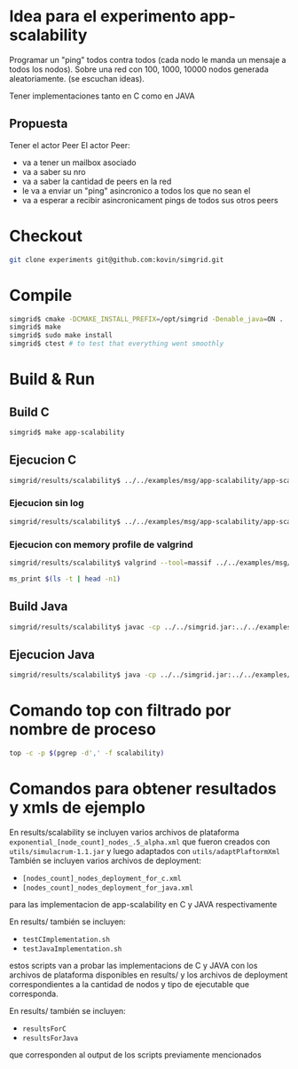 # Idea para el experimento app-scalability
Programar un "ping" todos contra todos (cada nodo le manda un mensaje a todos los nodos). Sobre una red con 100, 1000, 10000 nodos generada aleatoriamente. (se escuchan ideas).

Tener implementaciones tanto en C como en JAVA

## Propuesta
Tener el actor Peer
El actor Peer:
* va a tener un mailbox asociado
* va a saber su nro
* va a saber la cantidad de peers en la red
* le va a enviar un "ping" asincronico a todos los que no sean el
* va a esperar a recibir asincronicament pings de todos sus otros peers

# Checkout
```bash
git clone experiments git@github.com:kovin/simgrid.git
```

# Compile
```bash
simgrid$ cmake -DCMAKE_INSTALL_PREFIX=/opt/simgrid -Denable_java=ON .
simgrid$ make
simgrid$ sudo make install
simgrid$ ctest # to test that everything went smoothly
```

# Build & Run
## Build C
```bash
simgrid$ make app-scalability
```

## Ejecucion C
```bash
simgrid/results/scalability$ ../../examples/msg/app-scalability/app-scalability exponential_25_nodes_.5_alpha.xml 25_nodes_deployment_for_c.xml
```

### Ejecucion sin log
```bash
simgrid/results/scalability$ ../../examples/msg/app-scalability/app-scalability exponential_25_nodes_.5_alpha.xml 25_nodes_deployment_for_c.xml --log=root.thres:critical
```

### Ejecucion con memory profile de valgrind
```bash
simgrid/results/scalability$ valgrind --tool=massif ../../examples/msg/app-scalability/app-scalability exponential_25_nodes_.5_alpha.xml 25_nodes_deployment_for_c.xml --log=root.thres:critical

ms_print $(ls -t | head -n1)
```

## Build Java
```bash
simgrid/results/scalability$ javac -cp ../../simgrid.jar:../../examples/java ../../examples/java/app/scalability/*java
```

## Ejecucion Java
```bash
simgrid/results/scalability$ java -cp ../../simgrid.jar:../../examples/java app.scalability.Main exponential_25_nodes_.5_alpha.xml 25_nodes_deployment_for_java.xml
```

# Comando top con filtrado por nombre de proceso
```bash
top -c -p $(pgrep -d',' -f scalability)
```

# Comandos para obtener resultados y xmls de ejemplo
En results/scalability se incluyen varios archivos de plataforma `exponential_[node_count]_nodes_.5_alpha.xml` que fueron creados con `utils/simulacrum-1.1.jar` y luego adaptados con `utils/adaptPlaftormXml`
También se incluyen varios archivos de deployment:
* `[nodes_count]_nodes_deployment_for_c.xml`
* `[nodes_count]_nodes_deployment_for_java.xml`

para las implementacion de app-scalability en C y JAVA respectivamente

En results/ también se incluyen:
* `testCImplementation.sh`
* `testJavaImplementation.sh`

estos scripts van a probar las implementacions de C y JAVA con los archivos de plataforma disponibles en results/ y los archivos de deployment correspondientes a la cantidad de nodos y tipo de ejecutable que corresponda.

En results/ también se incluyen:
* `resultsForC`
* `resultsForJava`

que corresponden al output de los scripts previamente mencionados
